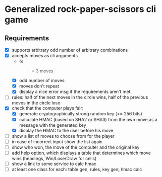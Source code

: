 # Generalized rock-paper-scissors cli game

## Requirements

- [x] supports arbitrary odd number of arbitrary combinations
- [x] accepts moves as cli arguments
  - [x] >= 3 moves
  - [x] odd number of moves
  - [x] moves don't repeat
  - [x] display a nice error msg if the requirements aren't met
- [ ] rules: half of the next moves in the circle wins, half of the previous moves in the circle lose
- [x] check that the computer plays fair:
  - [x] generate cryptographically strong random key (>= 256 bits)
  - [x] calculate HMAC (based on SHA2 or SHA3) from the own move as a message with the generated key
  - [x] display the HMAC to the user before his move
- [ ] show a list of moves to choose from for the player
- [ ] in case of incorrect input show the list again
- [ ] show who won, the move of the computer and the original key
- [ ] add help option, which displays a table that determines which move wins (headings, Win/Lose/Draw for cells)
- [ ] show a link to some service to calc hmac
- [ ] at least one class for each: table gen, rules, key gen, hmac calc
